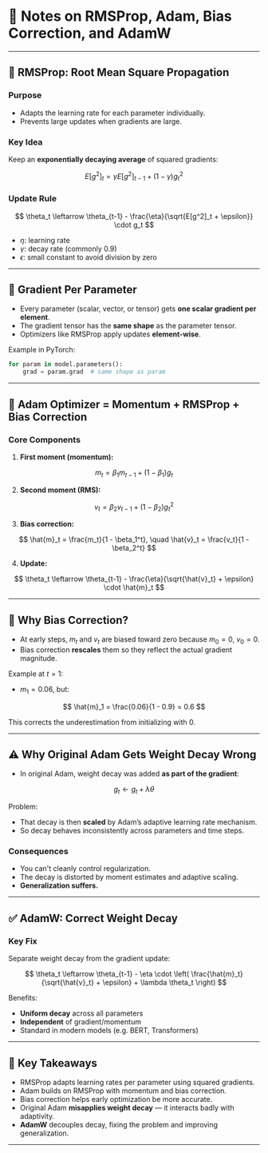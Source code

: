 # 📘 Notes on RMSProp, Adam, Bias Correction, and AdamW

---

## 🔧 RMSProp: Root Mean Square Propagation

### Purpose

- Adapts the learning rate for each parameter individually.
- Prevents large updates when gradients are large.

### Key Idea

Keep an **exponentially decaying average** of squared gradients:

$$
E[g^2]_t = \gamma E[g^2]_{t-1} + (1 - \gamma) g_t^2
$$

### Update Rule

$$
\theta_t \leftarrow \theta_{t-1} - \frac{\eta}{\sqrt{E[g^2]_t + \epsilon}} \cdot g_t
$$

- $\eta$: learning rate
- $\gamma$: decay rate (commonly 0.9)
- $\epsilon$: small constant to avoid division by zero

---

## 🔣 Gradient Per Parameter

- Every parameter (scalar, vector, or tensor) gets **one scalar gradient per element**.
- The gradient tensor has the **same shape** as the parameter tensor.
- Optimizers like RMSProp apply updates **element-wise**.

Example in PyTorch:

```python
for param in model.parameters():
    grad = param.grad  # same shape as param
```

---

## 🚀 Adam Optimizer = Momentum + RMSProp + Bias Correction

### Core Components

1. **First moment (momentum):**

$$
m_t = \beta_1 m_{t-1} + (1 - \beta_1) g_t
$$

2. **Second moment (RMS):**

$$
v_t = \beta_2 v_{t-1} + (1 - \beta_2) g_t^2
$$

3. **Bias correction:**

$$
\hat{m}_t = \frac{m_t}{1 - \beta_1^t}, \quad \hat{v}_t = \frac{v_t}{1 - \beta_2^t}
$$

4. **Update:**

$$
\theta_t \leftarrow \theta_{t-1} - \frac{\eta}{\sqrt{\hat{v}_t} + \epsilon} \cdot \hat{m}_t
$$

---

## 🧮 Why Bias Correction?

- At early steps, $m_t$ and $v_t$ are biased toward zero because $m_0 = 0$, $v_0 = 0$.
- Bias correction **rescales** them so they reflect the actual gradient magnitude.

Example at $t = 1$:

- $m_1 = 0.06$, but:

$$
\hat{m}_1 = \frac{0.06}{1 - 0.9} = 0.6
$$

This corrects the underestimation from initializing with 0.

---

## ⚠️ Why Original Adam Gets Weight Decay Wrong

- In original Adam, weight decay was added **as part of the gradient**:

$$
g_t \leftarrow g_t + \lambda \theta
$$

Problem:

- That decay is then **scaled** by Adam’s adaptive learning rate mechanism.
- So decay behaves inconsistently across parameters and time steps.

### Consequences

- You can't cleanly control regularization.
- The decay is distorted by moment estimates and adaptive scaling.
- **Generalization suffers.**

---

## ✅ AdamW: Correct Weight Decay

### Key Fix

Separate weight decay from the gradient update:

$$
\theta_t \leftarrow \theta_{t-1} - \eta \cdot \left( \frac{\hat{m}_t}{\sqrt{\hat{v}_t} + \epsilon} + \lambda \theta_t \right)
$$

Benefits:

- **Uniform decay** across all parameters
- **Independent** of gradient/momentum
- Standard in modern models (e.g. BERT, Transformers)

---

## 🧠 Key Takeaways

- RMSProp adapts learning rates per parameter using squared gradients.
- Adam builds on RMSProp with momentum and bias correction.
- Bias correction helps early optimization be more accurate.
- Original Adam **misapplies weight decay** — it interacts badly with adaptivity.
- **AdamW** decouples decay, fixing the problem and improving generalization.

---
